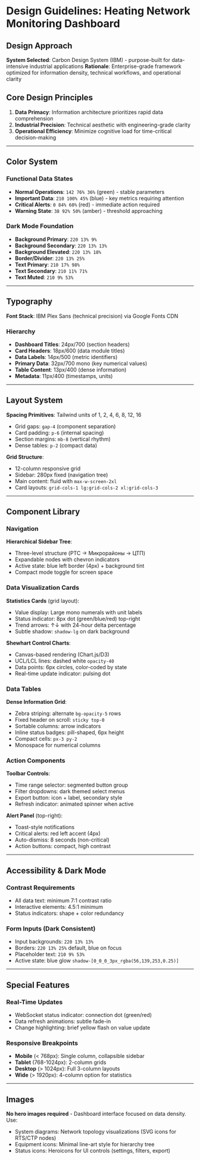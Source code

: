 # Design Guidelines: Heating Network Monitoring Dashboard

## Design Approach

**System Selected**: Carbon Design System (IBM) - purpose-built for data-intensive industrial applications
**Rationale**: Enterprise-grade framework optimized for information density, technical workflows, and operational clarity

## Core Design Principles

1. **Data Primacy**: Information architecture prioritizes rapid data comprehension
2. **Industrial Precision**: Technical aesthetic with engineering-grade clarity
3. **Operational Efficiency**: Minimize cognitive load for time-critical decision-making

---

## Color System

### Functional Data States

- **Normal Operations**: `142 76% 36%` (green) - stable parameters
- **Important Data**: `210 100% 45%` (blue) - key metrics requiring attention
- **Critical Alerts**: `0 84% 60%` (red) - immediate action required
- **Warning State**: `38 92% 50%` (amber) - threshold approaching

### Dark Mode Foundation

- **Background Primary**: `220 13% 9%`
- **Background Secondary**: `220 13% 13%`
- **Background Elevated**: `220 13% 18%`
- **Border/Divider**: `220 13% 25%`
- **Text Primary**: `210 17% 98%`
- **Text Secondary**: `210 11% 71%`
- **Text Muted**: `210 9% 53%`

---

## Typography

**Font Stack**: IBM Plex Sans (technical precision) via Google Fonts CDN

### Hierarchy

- **Dashboard Titles**: 24px/700 (section headers)
- **Card Headers**: 18px/600 (data module titles)
- **Data Labels**: 14px/500 (metric identifiers)
- **Primary Data**: 32px/700 mono (key numerical values)
- **Table Content**: 13px/400 (dense information)
- **Metadata**: 11px/400 (timestamps, units)

---

## Layout System

**Spacing Primitives**: Tailwind units of 1, 2, 4, 6, 8, 12, 16

- Grid gaps: `gap-4` (component separation)
- Card padding: `p-6` (internal spacing)
- Section margins: `mb-8` (vertical rhythm)
- Dense tables: `p-2` (compact data)

**Grid Structure**:

- 12-column responsive grid
- Sidebar: 280px fixed (navigation tree)
- Main content: fluid with `max-w-screen-2xl`
- Card layouts: `grid-cols-1 lg:grid-cols-2 xl:grid-cols-3`

---

## Component Library

### Navigation

**Hierarchical Sidebar Tree**:

- Three-level structure (РТС → Микрорайоны → ЦТП)
- Expandable nodes with chevron indicators
- Active state: blue left border (4px) + background tint
- Compact mode toggle for screen space

### Data Visualization Cards

**Statistics Cards** (grid layout):

- Value display: Large mono numerals with unit labels
- Status indicator: 8px dot (green/blue/red) top-right
- Trend arrows: ↑↓ with 24-hour delta percentage
- Subtle shadow: `shadow-lg` on dark background

**Shewhart Control Charts**:

- Canvas-based rendering (Chart.js/D3)
- UCL/LCL lines: dashed white `opacity-40`
- Data points: 6px circles, color-coded by state
- Real-time update indicator: pulsing dot

### Data Tables

**Dense Information Grid**:

- Zebra striping: alternate `bg-opacity-5` rows
- Fixed header on scroll: `sticky top-0`
- Sortable columns: arrow indicators
- Inline status badges: pill-shaped, 6px height
- Compact cells: `px-3 py-2`
- Monospace for numerical columns

### Action Components

**Toolbar Controls**:

- Time range selector: segmented button group
- Filter dropdowns: dark themed select menus
- Export button: icon + label, secondary style
- Refresh indicator: animated spinner when active

**Alert Panel** (top-right):

- Toast-style notifications
- Critical alerts: red left accent (4px)
- Auto-dismiss: 8 seconds (non-critical)
- Action buttons: compact, high contrast

---

## Accessibility & Dark Mode

### Contrast Requirements

- All data text: minimum 7:1 contrast ratio
- Interactive elements: 4.5:1 minimum
- Status indicators: shape + color redundancy

### Form Inputs (Dark Consistent)

- Input backgrounds: `220 13% 13%`
- Borders: `220 13% 25%` default, blue on focus
- Placeholder text: `210 9% 53%`
- Active state: blue glow `shadow-[0_0_0_3px_rgba(56,139,253,0.25)]`

---

## Special Features

### Real-Time Updates

- WebSocket status indicator: connection dot (green/red)
- Data refresh animations: subtle fade-in
- Change highlighting: brief yellow flash on value update

### Responsive Breakpoints

- **Mobile** (< 768px): Single column, collapsible sidebar
- **Tablet** (768-1024px): 2-column grids
- **Desktop** (> 1024px): Full 3-column layouts
- **Wide** (> 1920px): 4-column option for statistics

---

## Images

**No hero images required** - Dashboard interface focused on data density. Use:

- System diagrams: Network topology visualizations (SVG icons for RTS/CTP nodes)
- Equipment icons: Minimal line-art style for hierarchy tree
- Status icons: Heroicons for UI controls (settings, filters, export)
